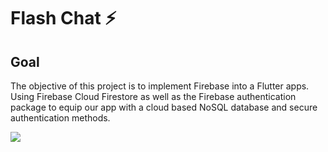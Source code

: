 # Flash Chat ⚡️
## Goal
The objective of this project is to implement Firebase into a Flutter apps. 
Using Firebase Cloud Firestore as well as the Firebase authentication package to equip our app with a cloud based NoSQL database and secure authentication methods.

![](https://github.com/TheCodeyWizard/Flash-Chat-Kevin/blob/master/flash_chat_flutter_demo.gif)
